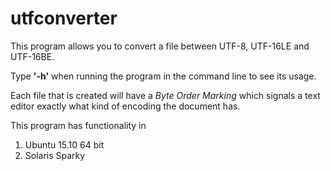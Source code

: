 # utfconverter

This program allows you to convert a file between UTF-8, UTF-16LE and UTF-16BE. 

Type **'-h'** when running the program in the command line to see its usage.

Each file that is created will have a *Byte Order Marking* which signals a text editor exactly what kind of encoding the document has.

This program has functionality in

1. Ubuntu 15.10 64 bit
2. Solaris Sparky

